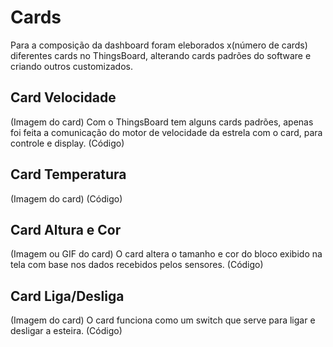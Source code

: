# Cards
Para a composição da dashboard foram eleborados x(número de cards) diferentes cards no ThingsBoard, alterando cards padrões do software e criando outros customizados.


## Card Velocidade 
(Imagem do card)
Com o ThingsBoard tem alguns cards padrões, apenas foi feita a comunicação do motor de velocidade da estrela com o card, para controle e display.
(Código)

## Card Temperatura
(Imagem do card)
(Código)

## Card Altura e Cor
(Imagem ou GIF do card)
O card altera o tamanho e cor do bloco exibido na tela com base nos dados recebidos pelos sensores.
(Código)

## Card Liga/Desliga
(Imagem do card)
O card funciona como um switch que serve para ligar e desligar a esteira.
(Código)
